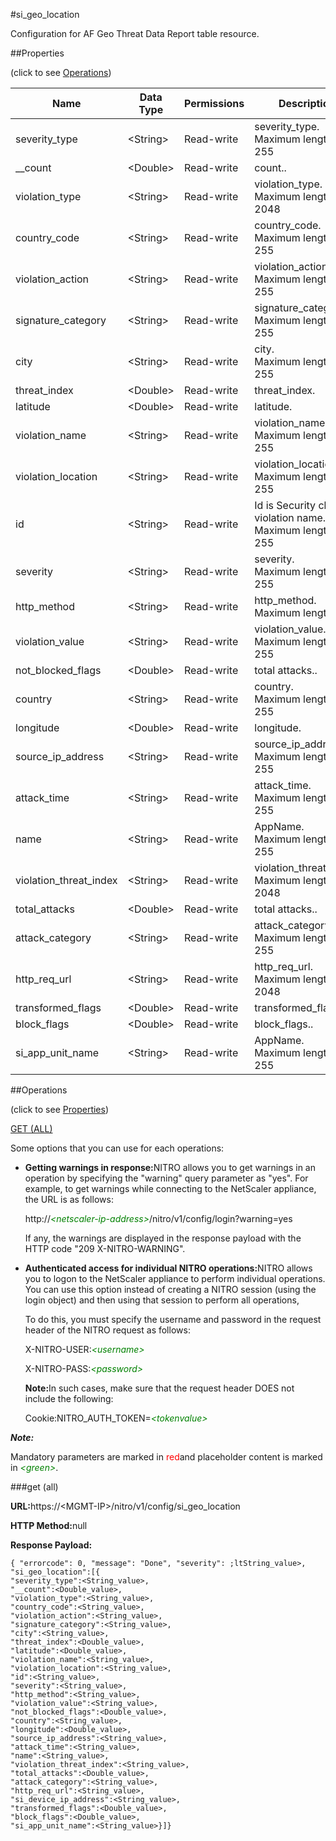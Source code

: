 #si_geo_location

Configuration for AF Geo Threat Data Report table resource.


##Properties 
<span>(click to see [Operations](#opera))</span>


<table><thead><tr><th>Name</th><th>Data Type</th><th>Permissions</th><th>Description</th></tr></thead><tbody><tr><td>severity_type</td><td>&lt;String></td><td>Read-write</td><td>severity_type.<br>Maximum length = 255</td></tr><tr><td>__count</td><td>&lt;Double></td><td>Read-write</td><td>count..</td></tr><tr><td>violation_type</td><td>&lt;String></td><td>Read-write</td><td>violation_type.<br>Maximum length = 2048</td></tr><tr><td>country_code</td><td>&lt;String></td><td>Read-write</td><td>country_code.<br>Maximum length = 255</td></tr><tr><td>violation_action</td><td>&lt;String></td><td>Read-write</td><td>violation_action.<br>Maximum length = 255</td></tr><tr><td>signature_category</td><td>&lt;String></td><td>Read-write</td><td>signature_category.<br>Maximum length = 255</td></tr><tr><td>city</td><td>&lt;String></td><td>Read-write</td><td>city.<br>Maximum length = 255</td></tr><tr><td>threat_index</td><td>&lt;Double></td><td>Read-write</td><td>threat_index.</td></tr><tr><td>latitude</td><td>&lt;Double></td><td>Read-write</td><td>latitude.</td></tr><tr><td>violation_name</td><td>&lt;String></td><td>Read-write</td><td>violation_name.<br>Maximum length = 255</td></tr><tr><td>violation_location</td><td>&lt;String></td><td>Read-write</td><td>violation_location.<br>Maximum length = 255</td></tr><tr><td>id</td><td>&lt;String></td><td>Read-write</td><td>Id is Security check violation name.<br>Maximum length = 255</td></tr><tr><td>severity</td><td>&lt;String></td><td>Read-write</td><td>severity.<br>Maximum length = 255</td></tr><tr><td>http_method</td><td>&lt;String></td><td>Read-write</td><td>http_method.<br>Maximum length = 50</td></tr><tr><td>violation_value</td><td>&lt;String></td><td>Read-write</td><td>violation_value.<br>Maximum length = 255</td></tr><tr><td>not_blocked_flags</td><td>&lt;Double></td><td>Read-write</td><td>total attacks..</td></tr><tr><td>country</td><td>&lt;String></td><td>Read-write</td><td>country.<br>Maximum length = 255</td></tr><tr><td>longitude</td><td>&lt;Double></td><td>Read-write</td><td>longitude.</td></tr><tr><td>source_ip_address</td><td>&lt;String></td><td>Read-write</td><td>source_ip_address.<br>Maximum length = 255</td></tr><tr><td>attack_time</td><td>&lt;String></td><td>Read-write</td><td>attack_time.<br>Maximum length = 255</td></tr><tr><td>name</td><td>&lt;String></td><td>Read-write</td><td>AppName.<br>Maximum length = 255</td></tr><tr><td>violation_threat_index</td><td>&lt;String></td><td>Read-write</td><td>violation_threat_index.<br>Maximum length = 2048</td></tr><tr><td>total_attacks</td><td>&lt;Double></td><td>Read-write</td><td>total attacks..</td></tr><tr><td>attack_category</td><td>&lt;String></td><td>Read-write</td><td>attack_category.<br>Maximum length = 255</td></tr><tr><td>http_req_url</td><td>&lt;String></td><td>Read-write</td><td>http_req_url.<br>Maximum length = 2048</td></tr><tr><td>transformed_flags</td><td>&lt;Double></td><td>Read-write</td><td>transformed_flags..</td></tr><tr><td>block_flags</td><td>&lt;Double></td><td>Read-write</td><td>block_flags..</td></tr><tr><td>si_app_unit_name</td><td>&lt;String></td><td>Read-write</td><td>AppName.<br>Maximum length = 255</td></tr></tbody></table>
##Operations 
<span>(click to see [Properties](#prope))</span>


[GET (ALL)](#get-)


Some options that you can use for each operations:
<ul><li><p><b>Getting warnings in response:</b>NITRO allows you to get warnings in an operation by specifying the "warning" query parameter as "yes". For example, to get warnings while connecting to the NetScaler appliance, the URL is as follows:</p><p>http://<span style="color:green;font-style:italic;">&lt;netscaler-ip-address&gt;</span>/nitro/v1/config/login?warning=yes</p><p>If any, the warnings are displayed in the response payload with the HTTP code "209 X-NITRO-WARNING".</p></li><li><p><b>Authenticated access for individual NITRO operations:</b>NITRO allows you to logon to the NetScaler appliance to perform individual operations. You can use this option instead of creating a NITRO session (using the login object) and then using that session to perform all operations,</p><p>To do this, you must specify the username and password in the request header of the NITRO request as follows:</p><p>X-NITRO-USER:<span style="color:green;font-style:italic;">&lt;username&gt;</span></p><p>X-NITRO-PASS:<span style="color:green;font-style:italic;">&lt;password&gt;</span></p><p><b>Note:</b>In such cases, make sure that the request header DOES not include the following:</p><p>Cookie:NITRO_AUTH_TOKEN=<span style="color:green;font-style:italic;">&lt;tokenvalue&gt;</span></p></li></ul>



***Note:*** 
Mandatory parameters are marked in <span style="color:#FF0000;">red</span>and placeholder content is marked in <span style="color:green;font-style:italic">&lt;green&gt;</span>.

###get (all)



<b>URL:</b>https://&lt;MGMT-IP&gt;/nitro/v1/config/si_geo_location
<b>HTTP Method:</b>null
<b>Response Payload: </b>```{ "errorcode": 0, "message": "Done", "severity": ;ltString_value>, "si_geo_location":[{"severity_type":<String_value>,"__count":<Double_value>,"violation_type":<String_value>,"country_code":<String_value>,"violation_action":<String_value>,"signature_category":<String_value>,"city":<String_value>,"threat_index":<Double_value>,"latitude":<Double_value>,"violation_name":<String_value>,"violation_location":<String_value>,"id":<String_value>,"severity":<String_value>,"http_method":<String_value>,"violation_value":<String_value>,"not_blocked_flags":<Double_value>,"country":<String_value>,"longitude":<Double_value>,"source_ip_address":<String_value>,"attack_time":<String_value>,"name":<String_value>,"violation_threat_index":<String_value>,"total_attacks":<Double_value>,"attack_category":<String_value>,"http_req_url":<String_value>,"si_device_ip_address":<String_value>,"transformed_flags":<Double_value>,"block_flags":<Double_value>,"si_app_unit_name":<String_value>}]}```



